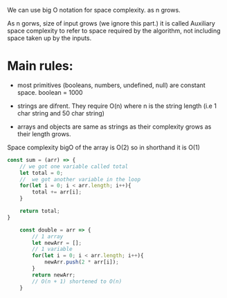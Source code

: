 We can use big O notation for space complexity.
as n grows.

As n gorws, size of input grows (we ignore this part.)
it is called Auxiliary space complexity to refer to space required by the algorithm, not including space taken up by the inputs.

# Main rules:

- most primitives (booleans, numbers, undefined, null) are constant space. boolean = 1000

- strings are difrent. They require O(n) where n is the string length (i.e 1 char string and 50 char string)

- arrays and objects are same as strings as their complexity grows as their length grows.

Space complexity bigO  of the array is O(2) so in shorthand it is O(1)

```javascript
const sum = (arr) => {
    // we got one variable called total
    let total = 0;
    //  we got another variable in the loop
    for(let i = 0; i < arr.length; i++){
        total += arr[i];
    }

    return total;
}
```


```javascript
    const double = arr => {
        // 1 array
        let newArr = [];
        // 1 variable
        for(let i = 0; i < arr.length; i++){
            newArr.push(2 * arr[i]);
        }
        return newArr;
        // O(n + 1) shortened to O(n)
    }

```
